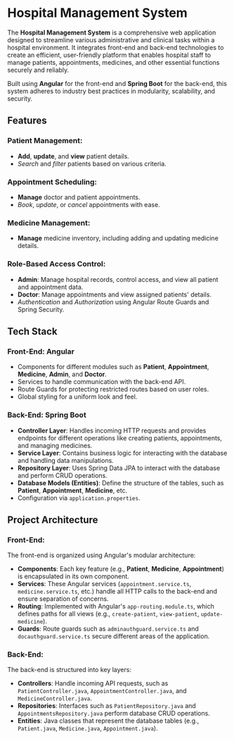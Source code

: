 # Hospital Management System

The **Hospital Management System** is a comprehensive web application designed to streamline various administrative and clinical tasks within a hospital environment. It integrates front-end and back-end technologies to create an efficient, user-friendly platform that enables hospital staff to manage patients, appointments, medicines, and other essential functions securely and reliably.

Built using **Angular** for the front-end and **Spring Boot** for the back-end, this system adheres to industry best practices in modularity, scalability, and security.

## Features

### Patient Management:
- **Add**, **update**, and **view** patient details.
- *Search* and *filter* patients based on various criteria.

### Appointment Scheduling:
- **Manage** doctor and patient appointments.
- *Book*, *update*, or *cancel* appointments with ease.

### Medicine Management:
- **Manage** medicine inventory, including adding and updating medicine details.

### Role-Based Access Control:
- **Admin**: Manage hospital records, control access, and view all patient and appointment data.
- **Doctor**: Manage appointments and view assigned patients' details.
- *Authentication* and *Authorization* using Angular Route Guards and Spring Security.

## Tech Stack

### Front-End: Angular
- Components for different modules such as **Patient**, **Appointment**, **Medicine**, **Admin**, and **Doctor**.
- Services to handle communication with the back-end API.
- Route Guards for protecting restricted routes based on user roles.
- Global styling for a uniform look and feel.

### Back-End: Spring Boot
- **Controller Layer**: Handles incoming HTTP requests and provides endpoints for different operations like creating patients, appointments, and managing medicines.
- **Service Layer**: Contains business logic for interacting with the database and handling data manipulations.
- **Repository Layer**: Uses Spring Data JPA to interact with the database and perform CRUD operations.
- **Database Models (Entities)**: Define the structure of the tables, such as **Patient**, **Appointment**, **Medicine**, etc.
- Configuration via `application.properties`.

## Project Architecture

### Front-End:
The front-end is organized using Angular's modular architecture:
- **Components**: Each key feature (e.g., **Patient**, **Medicine**, **Appointment**) is encapsulated in its own component.
- **Services**: These Angular services (`appointment.service.ts`, `medicine.service.ts`, etc.) handle all HTTP calls to the back-end and ensure separation of concerns.
- **Routing**: Implemented with Angular's `app-routing.module.ts`, which defines paths for all views (e.g., `create-patient`, `view-patient`, `update-medicine`).
- **Guards**: Route guards such as `adminauthguard.service.ts` and `docauthguard.service.ts` secure different areas of the application.

### Back-End:
The back-end is structured into key layers:
- **Controllers**: Handle incoming API requests, such as `PatientController.java`, `AppointmentController.java`, and `MedicineController.java`.
- **Repositories**: Interfaces such as `PatientRepository.java` and `AppointmentsRepository.java` perform database CRUD operations.
- **Entities**: Java classes that represent the database tables (e.g., `Patient.java`, `Medicine.java`, `Appointment.java`).


